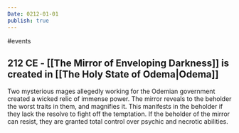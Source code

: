 ```yaml
---
Date: 0212-01-01
publish: true
---
```


#events

## 212 CE - [[The Mirror of Enveloping Darkness]] is created in [[The Holy State of Odema|Odema]]

Two mysterious mages allegedly working for the Odemian government created a wicked relic of immense power. The mirror reveals to the beholder the worst traits in them, and magnifies it. This manifests in the beholder if they lack the resolve to fight off the temptation. If the beholder of the mirror can resist, they are granted total control over psychic and necrotic abilities.
